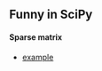 Funny in SciPy
---

#### Sparse matrix

- [example](http://htmlpreview.github.io/?https://github.com/Laisky/HelloWorld/blob/master/python/src/scipy/sparse.html)
